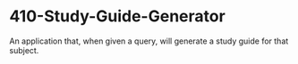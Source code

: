 # 410-Study-Guide-Generator
An application that, when given a query, will generate a study guide for that subject.
